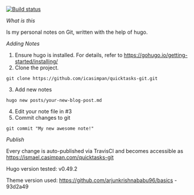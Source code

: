 [![Build status](https://travis-ci.com/icasimpan/quicktasks-git.svg)](https://travis-ci.com/icasimpan/quicktasks-git)

*What is this*

Is my personal notes on Git, written with the help of hugo.

*Adding Notes*
1. Ensure hugo is installed. For details, refer to https://gohugo.io/getting-started/installing/
2. Clone the project.
```
git clone https://github.com/icasimpan/quicktasks-git.git
```
3. Add new notes
```
hugo new posts/your-new-blog-post.md
```
4. Edit your note file in #3
5. Commit changes to git
```
git commit "My new awesome note!"
```


*Publish*

Every change is auto-published via TravisCI and becomes accessible as https://ismael.casimpan.com/quicktasks-git


Hugo version tested: v0.49.2

Theme version used: https://github.com/arjunkrishnababu96/basics - 93d2a49
